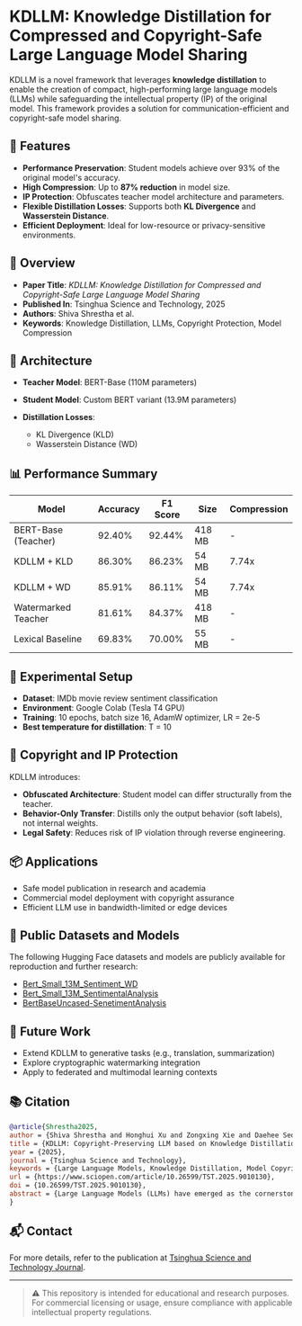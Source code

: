 # KDLLM: Knowledge Distillation for Compressed and Copyright-Safe Large Language Model Sharing

KDLLM is a novel framework that leverages **knowledge distillation** to enable the creation of compact, high-performing large language models (LLMs) while safeguarding the intellectual property (IP) of the original model. This framework provides a solution for communication-efficient and copyright-safe model sharing.

## 🚀 Features

* **Performance Preservation**: Student models achieve over 93% of the original model's accuracy.
* **High Compression**: Up to **87% reduction** in model size.
* **IP Protection**: Obfuscates teacher model architecture and parameters.
* **Flexible Distillation Losses**: Supports both **KL Divergence** and **Wasserstein Distance**.
* **Efficient Deployment**: Ideal for low-resource or privacy-sensitive environments.

## 📓 Overview

* **Paper Title**: *KDLLM: Knowledge Distillation for Compressed and Copyright-Safe Large Language Model Sharing*
* **Published In**: Tsinghua Science and Technology, 2025
* **Authors**: Shiva Shrestha et al.
* **Keywords**: Knowledge Distillation, LLMs, Copyright Protection, Model Compression

## 📘️ Architecture

* **Teacher Model**: BERT-Base (110M parameters)
* **Student Model**: Custom BERT variant (13.9M parameters)
* **Distillation Losses**:

  * KL Divergence (KLD)
  * Wasserstein Distance (WD)

## 📊 Performance Summary

| Model               | Accuracy | F1 Score | Size   | Compression |
| ------------------- | -------- | -------- | ------ | ----------- |
| BERT-Base (Teacher) | 92.40%   | 92.44%   | 418 MB | -           |
| KDLLM + KLD         | 86.30%   | 86.23%   | 54 MB  | 7.74x       |
| KDLLM + WD          | 85.91%   | 86.11%   | 54 MB  | 7.74x       |
| Watermarked Teacher | 81.61%   | 84.37%   | 418 MB | -           |
| Lexical Baseline    | 69.83%   | 70.00%   | 55 MB  | -           |

## 🧪 Experimental Setup

* **Dataset**: IMDb movie review sentiment classification
* **Environment**: Google Colab (Tesla T4 GPU)
* **Training**: 10 epochs, batch size 16, AdamW optimizer, LR = 2e-5
* **Best temperature for distillation**: T = 10

## 🔐 Copyright and IP Protection

KDLLM introduces:

* **Obfuscated Architecture**: Student model can differ structurally from the teacher.
* **Behavior-Only Transfer**: Distills only the output behavior (soft labels), not internal weights.
* **Legal Safety**: Reduces risk of IP violation through reverse engineering.

## 📦 Applications

* Safe model publication in research and academia
* Commercial model deployment with copyright assurance
* Efficient LLM use in bandwidth-limited or edge devices

## 🔮 Public Datasets and Models

The following Hugging Face datasets and models are publicly available for reproduction and further research:

* [Bert\_Small\_13M\_Sentiment\_WD](https://huggingface.co/sh7vashrestha/Bert_Small_13B_Sentiment_WD)
* [Bert\_Small\_13M\_SentimentalAnalysis](https://huggingface.co/sh7vashrestha/Bert_Small_13M_SentimentalAnalysis)
* [BertBaseUncased-SenetimentAnalysis](https://huggingface.co/sh7vashrestha/BertBaseUncased-SenetimentAnalysis)

## 🔮 Future Work

* Extend KDLLM to generative tasks (e.g., translation, summarization)
* Explore cryptographic watermarking integration
* Apply to federated and multimodal learning contexts

## 📚 Citation

```bibtex
@article{Shrestha2025, 
author = {Shiva Shrestha and Honghui Xu and Zongxing Xie and Daehee Seo and Yongjoon Joe and Wonbin Kim and Yingshu Li},
title = {KDLLM: Copyright-Preserving LLM based on Knowledge Distillation},
year = {2025},
journal = {Tsinghua Science and Technology},
keywords = {Large Language Models, Knowledge Distillation, Model Copyright Protection, Intellectual Property in AI},
url = {https://www.sciopen.com/article/10.26599/TST.2025.9010130},
doi = {10.26599/TST.2025.9010130},
abstract = {Large Language Models (LLMs) have emerged as the cornerstone of various natural language processing activities, enabling everything from chatbots to text classification and summarization. However, using LLMs presents some significant challenges, most notably the threat of intellectual property infringement from the exposure of the entire model and the excessive communication and storage overhead associated with their large size. We propose KDLLM, a novel knowledge distillation-based framework for efficient and compact LLMs to address these challenges. KDLLM transfers the performance of a large teacher LLM to a significantly smaller student model with high performance similarity to its teacher, while obscuring architectural and parameter-level details to protect the intellectual property of the original model. The resulting student model substantially reduces the memory footprint and transmission overhead, making it amenable to deployment in bandwidth-constrained or security-sensitive environments. Comprehensive experiments demonstrate that KDLLM achieves robust performance preservation and boosts copyright protection and communication efficiency.}
}
```

## 📬 Contact

For more details, refer to the publication at [Tsinghua Science and Technology Journal](https://www.sciopen.com/article/10.26599/TST.2025.9010130).

---

> ⚠️ This repository is intended for educational and research purposes. For commercial licensing or usage, ensure compliance with applicable intellectual property regulations.

